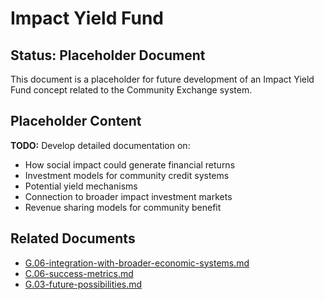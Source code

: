 # Impact Yield Fund

## Status: Placeholder Document

This document is a placeholder for future development of an Impact Yield Fund concept related to the Community Exchange system.

## Placeholder Content

**TODO:** Develop detailed documentation on:
- How social impact could generate financial returns
- Investment models for community credit systems
- Potential yield mechanisms
- Connection to broader impact investment markets
- Revenue sharing models for community benefit

## Related Documents

- [G.06-integration-with-broader-economic-systems.md](notes/ics/ccc/archive/v0.18/G.06-integration-with-broader-economic-systems.md)
- [C.06-success-metrics.md](notes/ics/ccc/v0.2/C-Implementation/C.06-success-metrics.md)
- [G.03-future-possibilities.md](notes/ics/ccc/archive/v0.18/G.03-future-possibilities.md)
